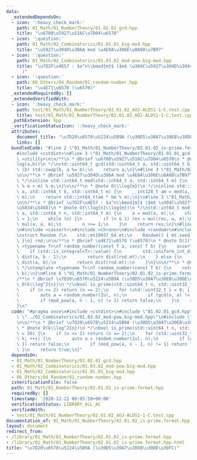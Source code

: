 ```yaml
---
data:
  _extendedDependsOn:
  - icon: ':heavy_check_mark:'
    path: 01_Math/01_NumberTheory/01.02.01_gcd.hpp
    title: "\u6700\u5927\u516C\u7D04\u6570"
  - icon: ':question:'
    path: 01_Math/02_Combinatorics/01.01.01_big-mod.hpp
    title: "\u5927\u304D\u306A mod \u4E0A\u306E\u8A08\u7B97"
  - icon: ':question:'
    path: 01_Math/02_Combinatorics/01.03.02_mod-pow.big-mod.hpp
    title: "\u7D2F\u4E57 : $a^n\\bmod{m}$ ($m$ \u304C\u5927\u304D\u3044\u5834\u5408\
      )"
  - icon: ':question:'
    path: 06_Others/04_Random/01_random-number.hpp
    title: "\u4E71\u6570 (\u6570)"
  _extendedRequiredBy: []
  _extendedVerifiedWith:
  - icon: ':heavy_check_mark:'
    path: test/01_Math/01_NumberTheory/02.01.02_AOJ-ALDS1-1-C.test.cpp
    title: test/01_Math/01_NumberTheory/02.01.02_AOJ-ALDS1-1-C.test.cpp
  _pathExtension: hpp
  _verificationStatusIcon: ':heavy_check_mark:'
  attributes:
    document_title: "\u7D20\u6570\u5224\u5B9A (\u30D5\u30A7\u30EB\u30DE\u30FC)"
    links: []
  bundledCode: "#line 2 \"01_Math/01_NumberTheory/02.01.02_is-prime.fermat.hpp\"\n\
    #include <cstdint>\n#line 3 \"01_Math/01_NumberTheory/01.02.01_gcd.hpp\"\n#include\
    \ <utility>\n\n/**\n * @brief \u6700\u5927\u516C\u7D04\u6570\n * @note O(\\min\\\
    log(a,b))\n */\nstd::uint64_t gcd(std::uint64_t a, std::uint64_t b) {\n    while\
    \ (b) std::swap(b, a %= b);\n    return a;\n}\n#line 3 \"01_Math/02_Combinatorics/01.01.01_big-mod.hpp\"\
    \n\n/**\n * @brief \u5927\u304D\u306A mod \u4E0A\u306E\u8A08\u7B97\n * @note O(1)\n\
    \ */\ninline std::int64_t mod(std::int64_t a, std::int64_t m) {\n    return (a\
    \ % m + m) % m;\n}\n\n/**\n * @note O(\\log{m})\n */\ninline std::int64_t mul(std::int64_t\
    \ a, std::int64_t b, std::int64_t m) {\n    __int128_t am = mod(a, m), bm = mod(b,\
    \ m);\n    return std::int64_t(am * bm % m);\n}\n#line 3 \"01_Math/02_Combinatorics/01.03.02_mod-pow.big-mod.hpp\"\
    \n\n/**\n * @brief \u7D2F\u4E57 : $a^n\\bmod{m}$ ($m$ \u304C\u5927\u304D\u3044\
    \u5834\u5408)\n * @note O(\\log{n}\\log{m})\n */\nstd::int64_t mod_pow(std::int64_t\
    \ a, std::int64_t n, std::int64_t m) {\n    a = mod(a, m);\n    std::int64_t res\
    \ = 1;\n    while (n) {\n        if (n & 1) res = mul(res, a, m);\n        a =\
    \ mul(a, a, m);\n        n >>= 1;\n    }\n    return res;\n}\n#line 2 \"06_Others/04_Random/01_random-number.hpp\"\
    \n#include <cassert>\n#include <chrono>\n#include <random>\n#include <type_traits>\n\
    \nstruct Random {\n    std::mt19937_64 mt;\n    Random() { mt.seed(std::chrono::steady_clock::now().time_since_epoch().count());\
    \ }\n} rnd;\n\n/**\n * @brief \u4E71\u6570 (\u6570)\n * @note O(1)\n */\ntemplate\
    \ <typename T>\nT random_number(const T a, const T b) {\n    assert(a < b);\n\
    \    if (std::is_integral<T>::value) {\n        std::uniform_int_distribution<T>\
    \ dist(a, b - 1);\n        return dist(rnd.mt);\n    } else {\n        std::uniform_real_distribution<>\
    \ dist(a, b);\n        return dist(rnd.mt);\n    }\n}\n\n/**\n * @note O(1)\n\
    \ */\ntemplate <typename T>\nT random_number(const T b) {\n    return random_number(T(0),\
    \ b);\n}\n#line 6 \"01_Math/01_NumberTheory/02.01.02_is-prime.fermat.hpp\"\n\n\
    /**\n * @brief \u7D20\u6570\u5224\u5B9A (\u30D5\u30A7\u30EB\u30DE\u30FC)\n * @note\
    \ O(k\\log^2{n})\n */\nbool is_prime(std::uint64_t n, std::uint32_t k = 50) {\n\
    \    if (n <= 2) return (n == 2);\n    for (std::uint32_t i = 0; i < k; ++i) {\n\
    \        auto a = random_number(2ul, n);\n        if (gcd(n, a) != 1) return false;\n\
    \        if (mod_pow(a, n - 1, n) != 1) return false;\n    }\n    return true;\n\
    }\n"
  code: "#pragma once\n#include <cstdint>\n#include \"01.02.01_gcd.hpp\"\n#include\
    \ \"../02_Combinatorics/01.03.02_mod-pow.big-mod.hpp\"\n#include \"../../06_Others/04_Random/01_random-number.hpp\"\
    \n\n/**\n * @brief \u7D20\u6570\u5224\u5B9A (\u30D5\u30A7\u30EB\u30DE\u30FC)\n\
    \ * @note O(k\\log^2{n})\n */\nbool is_prime(std::uint64_t n, std::uint32_t k\
    \ = 50) {\n    if (n <= 2) return (n == 2);\n    for (std::uint32_t i = 0; i <\
    \ k; ++i) {\n        auto a = random_number(2ul, n);\n        if (gcd(n, a) !=\
    \ 1) return false;\n        if (mod_pow(a, n - 1, n) != 1) return false;\n   \
    \ }\n    return true;\n}"
  dependsOn:
  - 01_Math/01_NumberTheory/01.02.01_gcd.hpp
  - 01_Math/02_Combinatorics/01.03.02_mod-pow.big-mod.hpp
  - 01_Math/02_Combinatorics/01.01.01_big-mod.hpp
  - 06_Others/04_Random/01_random-number.hpp
  isVerificationFile: false
  path: 01_Math/01_NumberTheory/02.01.02_is-prime.fermat.hpp
  requiredBy: []
  timestamp: '2020-12-21 00:05:58+00:00'
  verificationStatus: LIBRARY_ALL_AC
  verifiedWith:
  - test/01_Math/01_NumberTheory/02.01.02_AOJ-ALDS1-1-C.test.cpp
documentation_of: 01_Math/01_NumberTheory/02.01.02_is-prime.fermat.hpp
layout: document
redirect_from:
- /library/01_Math/01_NumberTheory/02.01.02_is-prime.fermat.hpp
- /library/01_Math/01_NumberTheory/02.01.02_is-prime.fermat.hpp.html
title: "\u7D20\u6570\u5224\u5B9A (\u30D5\u30A7\u30EB\u30DE\u30FC)"
---
```

